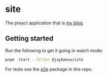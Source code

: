 # site

The preact application that is [my blog](https://jaybeeuu.dev).

## Getting started

Run the following to get it going in watch mode:

```sh
pnpm  start --filter @jaybeeuu/site
```

For tests see the [e2e](../e2e/readme.md) package in this repo.
